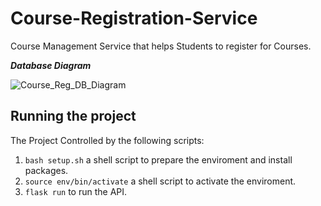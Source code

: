 # Course-Registration-Service
Course Management Service that helps Students to register for Courses.


 **_Database Diagram_**
 
 
![Course_Reg_DB_Diagram](https://user-images.githubusercontent.com/83007756/143612662-9b5467af-7fa8-4345-b080-df02f601aac8.jpg)


## Running the project
The Project Controlled by the following scripts:

1. `bash setup.sh` a shell script to prepare the enviroment and install packages.
2. `source env/bin/activate` a shell script to activate the enviroment.
3. `flask run` to run the API.


